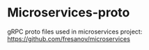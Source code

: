 # Microservices-proto

gRPC proto files used in microservices project: https://github.com/fresanov/microservices